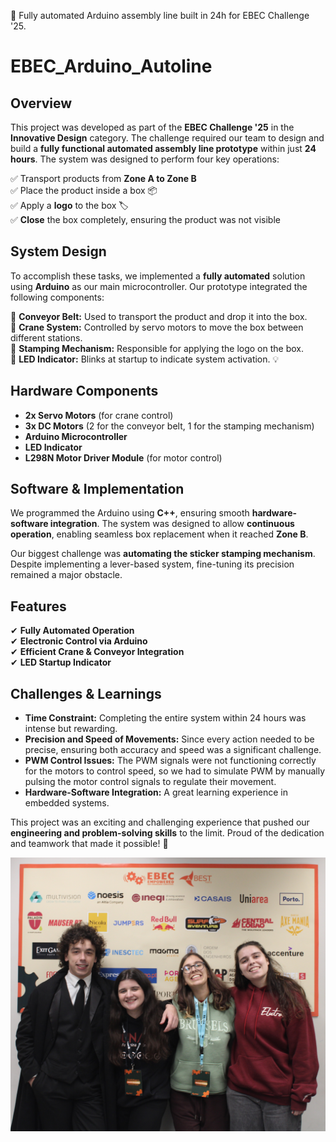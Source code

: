 🚀 Fully automated Arduino assembly line built in 24h for EBEC Challenge '25.

# EBEC_Arduino_Autoline

## Overview

This project was developed as part of the **EBEC Challenge '25** in the **Innovative Design** category. The challenge required our team to design and build a **fully functional automated assembly line prototype** within just **24 hours**. The system was designed to perform four key operations:

✅ Transport products from **Zone A to Zone B**\
✅ Place the product inside a box 📦\
✅ Apply a **logo** to the box 🏷️\
✅ **Close** the box completely, ensuring the product was not visible

## System Design

To accomplish these tasks, we implemented a **fully automated** solution using **Arduino** as our main microcontroller. Our prototype integrated the following components:

🔹 **Conveyor Belt:** Used to transport the product and drop it into the box.\
🔹 **Crane System:** Controlled by servo motors to move the box between different stations.\
🔹 **Stamping Mechanism:** Responsible for applying the logo on the box.\
🔹 **LED Indicator:** Blinks at startup to indicate system activation. 💡

## Hardware Components

- **2x Servo Motors** (for crane control)
- **3x DC Motors** (2 for the conveyor belt, 1 for the stamping mechanism)
- **Arduino Microcontroller**
- **LED Indicator**
- **L298N Motor Driver Module** (for motor control)

## Software & Implementation

We programmed the Arduino using **C++**, ensuring smooth **hardware-software integration**. The system was designed to allow **continuous operation**, enabling seamless box replacement when it reached **Zone B**.

Our biggest challenge was **automating the sticker stamping mechanism**. Despite implementing a lever-based system, fine-tuning its precision remained a major obstacle.

## Features

✔ **Fully Automated Operation**\
✔ **Electronic Control via Arduino**\
✔ **Efficient Crane & Conveyor Integration**\
✔ **LED Startup Indicator**

## Challenges & Learnings

- **Time Constraint:** Completing the entire system within 24 hours was intense but rewarding.
- **Precision and Speed of Movements:** Since every action needed to be precise, ensuring both accuracy and speed was a significant challenge.
- **PWM Control Issues:** The PWM signals were not functioning correctly for the motors to control speed, so we had to simulate PWM by manually pulsing the motor control signals to regulate their movement.
- **Hardware-Software Integration:** A great learning experience in embedded systems.

This project was an exciting and challenging experience that pushed our **engineering and problem-solving skills** to the limit. Proud of the dedication and teamwork that made it possible! 🚀

![My Team](./EBEC_Team.JPG)

